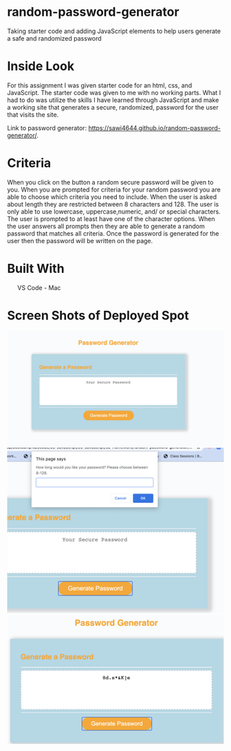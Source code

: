 # random-password-generator
Taking starter code and adding JavaScript elements to help users generate a safe and randomized password

# Inside Look
For this assignment I was given starter code for an html, css, and JavaScript. 
The starter code was given to me with no working parts. What I had to do was utilize the skills I have learned through JavaScript and make a working site that generates a secure, randomized, password for the user that visits the site. 

Link to password generator:
 https://sawi4644.github.io/random-password-generator/.


# Criteria
When you click on the button a random secure password will be given to you. When you are prompted for criteria for your random password you are able to choose which criteria you need to include. 
When the user is asked about length they are restricted between 8 characters and 128.
The user is only able to use lowercase, uppercase,numeric, and/ or special characters. The user is prompted to at least have one of the character options.
When the user answers all prompts then they are able to generate a random password that matches all criteria. 
Once the password is generated for the user then the password will be written on the page.

# Built With
<ul>VS Code - Mac </ul>

# Screen Shots of Deployed Spot

![updated-webpage](Assets/home.png)
![updated-webpage](Assets/alert.png)
![updated-webpage](Assets/password.png)
